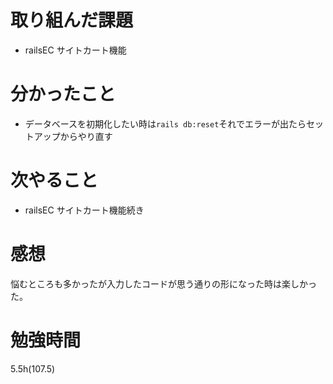 # 取り組んだ課題

- railsEC サイトカート機能

# 分かったこと

- データベースを初期化したい時は`rails db:reset`それでエラーが出たらセットアップからやり直す

# 次やること

- railsEC サイトカート機能続き

# 感想

悩むところも多かったが入力したコードが思う通りの形になった時は楽しかった。

# 勉強時間

5.5h(107.5)

